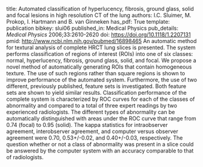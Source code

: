 title: Automated classification of hyperlucency, fibrosis, ground glass, solid and focal lesions in high resolution CT of the lung
authors: I.C. Sluimer, M. Prokop, I. Hartmann and B. van Ginneken
has_pdf: True
template: publication
bibkey: slui06
published_in: Medical Physics
pub_details: <i>Medical Physics</i> 2006;33:2610-2620
doi: https://doi.org/10.1118/1.2207131
pmid: http://www.ncbi.nlm.nih.gov/pubmed/16898465
An automatic method for textural analysis of complete HRCT lung slices is presented. The system performs classification of regions of interest (ROIs) into one of six classes: normal, hyperlucency, fibrosis, ground glass, solid, and focal. We propose a novel method of automatically generating ROIs that contain homogeneous texture. The use of such regions rather than square regions is shown to improve performance of the automated system. Furthermore, the use of two different, previously published, feature sets is investigated. Both feature sets are shown to yield similar results. Classification performance of the complete system is characterized by ROC curves for each of the classes of abnormality and compared to a total of three expert readings by two experienced radiologists. The different types of abnormality can be automatically distinguished with areas under the ROC curve that range from 0.74 (focal) to 0.95 (solid). The kappa statistics for intraobserver agreement, interobserver agreement, and computer versus observer agreement were 0.70, 0.53+/-0.02, and 0.40+/-0.03, respectively. The question whether or not a class of abnormality was present in a slice could be answered by the computer system with an accuracy comparable to that of radiologists.

